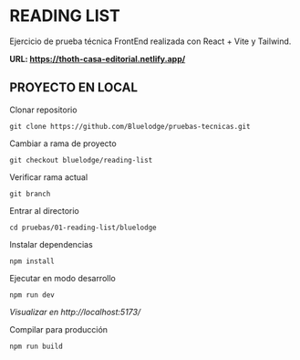 # READING LIST

Ejercicio de prueba técnica FrontEnd realizada con React + Vite y Tailwind.

**URL: https://thoth-casa-editorial.netlify.app/**


## PROYECTO EN LOCAL

Clonar repositorio

```
git clone https://github.com/Bluelodge/pruebas-tecnicas.git
```

Cambiar a rama de proyecto
```
git checkout bluelodge/reading-list
```

Verificar rama actual
```
git branch
```

Entrar al directorio
```
cd pruebas/01-reading-list/bluelodge
```

Instalar dependencias
```
npm install
```

Ejecutar en modo desarrollo
```
npm run dev
```
*Visualizar en http://localhost:5173/*

Compilar para producción
```
npm run build
```
